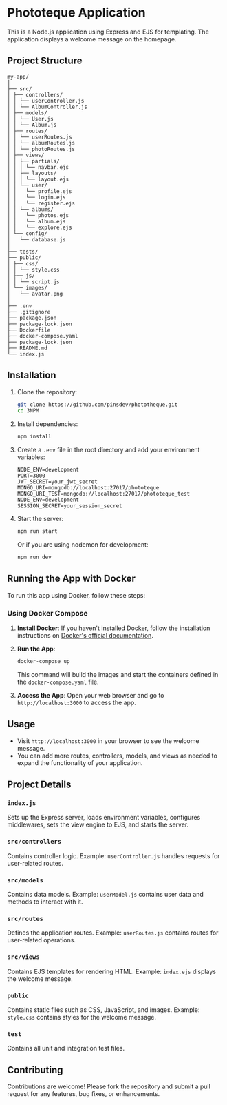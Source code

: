 # Phototeque Application

This is a Node.js application using Express and EJS for templating. The application displays a welcome message on the homepage.

## Project Structure

```
my-app/
│
├── src/
│ ├── controllers/
│ │ └── userController.js
│ │ └── AlbumController.js
│ ├── models/
│ │ └── User.js
│ │ └── Album.js
│ ├── routes/
│ │ └── userRoutes.js
│ │ └── albumRoutes.js
│ │ └── photoRoutes.js
│ ├── views/
│ │ ├── partials/
│ │ │ └── navbar.ejs
│ │ ├── layouts/
│ │ │ └── layout.ejs
│ │ └── user/
│ │   └── profile.ejs
│ │   └── login.ejs
│ │   └── register.ejs
│ │ └── albums/
│ │   └── photos.ejs
│ │   └── album.ejs
│ │   └── explore.ejs
│ └── config/
│   └── database.js
│
├── tests/
├── public/
│ ├── css/
│ │ └── style.css
│ ├── js/
│ │ └── script.js
│ └── images/
│   └── avatar.png
│
├── .env
├── .gitignore
├── package.json
├── package-lock.json
├── Dockerfile
├── docker-compose.yaml
├── package-lock.json
├── README.md
└── index.js
```


## Installation

1. Clone the repository:

    ```bash
    git clone https://github.com/pinsdev/phototheque.git
    cd 3NPM
    ```

2. Install dependencies:

    ```bash
    npm install
    ```

3. Create a `.env` file in the root directory and add your environment variables:

    ```plaintext
    NODE_ENV=development
    PORT=3000
    JWT_SECRET=your_jwt_secret
    MONGO_URI=mongodb://localhost:27017/phototeque
    MONGO_URI_TEST=mongodb://localhost:27017/phototeque_test
    NODE_ENV=development
    SESSION_SECRET=your_session_secret
    ```

4. Start the server:

    ```bash
    npm run start
    ```

    Or if you are using nodemon for development:

    ```bash
    npm run dev
    ```

## Running the App with Docker

To run this app using Docker, follow these steps:

### Using Docker Compose
1. **Install Docker**: If you haven't installed Docker, follow the installation instructions on [Docker's official documentation](https://www.docker.com/products/docker-desktop/).

2. **Run the App**:
   ```bash
   docker-compose up
   ```
   This command will build the images and start the containers defined in the `docker-compose.yaml` file.

3. **Access the App**: Open your web browser and go to `http://localhost:3000` to access the app.

## Usage

- Visit `http://localhost:3000` in your browser to see the welcome message.
- You can add more routes, controllers, models, and views as needed to expand the functionality of your application.

## Project Details

### `index.js`

Sets up the Express server, loads environment variables, configures middlewares, sets the view engine to EJS, and starts the server.

### `src/controllers`

Contains controller logic. Example: `userController.js` handles requests for user-related routes.

### `src/models`

Contains data models. Example: `userModel.js` contains user data and methods to interact with it.

### `src/routes`

Defines the application routes. Example: `userRoutes.js` contains routes for user-related operations.

### `src/views`

Contains EJS templates for rendering HTML. Example: `index.ejs` displays the welcome message.

### `public`

Contains static files such as CSS, JavaScript, and images. Example: `style.css` contains styles for the welcome message.

### `test`

Contains all unit and integration test files.

## Contributing

Contributions are welcome! Please fork the repository and submit a pull request for any features, bug fixes, or enhancements.
